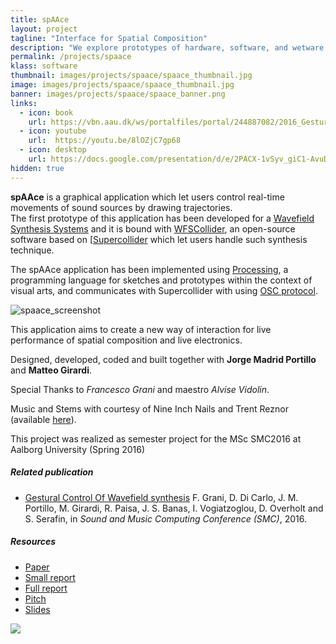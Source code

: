 ```yaml
---
title: spAAce
layout: project
tagline: "Interface for Spatial Composition"
description: "We explore prototypes of hardware, software, and wetware in the design of a practical water quality sensors."
permalink: /projects/spaace
klass: software
thumbnail: images/projects/spaace/spaace_thumbnail.jpg
image: images/projects/spaace/spaace_thumbnail.jpg
banner: images/projects/spaace/spaace_banner.png
links:
  - icon: book
    url: https://vbn.aau.dk/ws/portalfiles/portal/244887082/2016_Gestural_Control_Of_Wavefield_synthesis_SMC2016.pdf
  - icon: youtube
    url:  https://youtu.be/8lOZjC7gp68
  - icon: desktop
    url: https://docs.google.com/presentation/d/e/2PACX-1vSyv_giC1-AvuDeAkqQBkAylUDRwJO77NdJ9uhmEC_n5rcAYzxiNvG2CPKWgV0QB5ShjBO61YpGXXVe/pub?start=true&loop=true&delayms=3000
hidden: true
---
```


**spAAce** is a graphical application which let users control real-time movements of sound sources by drawing trajectories.<br>
The first prototype of this application has been developed for a [Wavefield Synthesis Systems](https://en.wikipedia.org/wiki/Wave_field_synthesis) and it is bound with [WFSCollider](https://sourceforge.net/projects/wfscollider/), an open-source software based on [[Supercollider](https://supercollider.github.io/) which let users handle such synthesis technique.

The spAAce application has been implemented using [Processing](https://processing.org/), a programming language for sketches and prototypes within the context of visual arts, and communicates with Supercollider with using [OSC protocol](https://en.wikipedia.org/wiki/Open_Sound_Control).

![spaace_screenshot]({{site.url}}/assets/spaace/spaace_pipeline.jpg)

This application aims to create a new way of interaction for live performance of spatial composition and live electronics.

Designed, developed, coded and built together with **Jorge Madrid Portillo** and **Matteo Girardi**.

Special Thanks to *Francesco Grani* and maestro *Alvise Vidolin*.

Music and Stems with courtesy of Nine Inch Nails and Trent Reznor (available [here](https://www.nin.wiki/Multitracks)).

This project was realized as semester project for the MSc SMC2016 at Aalborg University (Spring 2016)

##### Related publication

- [Gestural Control Of Wavefield synthesis](https://vbn.aau.dk/ws/portalfiles/portal/244887082/2016_Gestural_Control_Of_Wavefield_synthesis_SMC2016.pdf)
F. Grani, D. Di Carlo, J. M. Portillo, M. Girardi, R. Paisa, J. S. Banas,  I. Vogiatzoglou, D. Overholt and S. Serafin, in *Sound and Music Computing Conference (SMC)*, 2016.

##### Resources

- [Paper](https://vbn.aau.dk/ws/portalfiles/portal/244887082/2016_Gestural_Control_Of_Wavefield_synthesis_SMC2016.pdf)
- [Small report]({{site.url}}/assets/spaace/spaace_paper.pdf)
- [Full report]({{site.url}}/assets/spaace/spAACe_SMC8_Semester_Project_Report)
- [Pitch](https://youtu.be/8lOZjC7gp68)
- [Slides](https://docs.google.com/presentation/d/e/2PACX-1vSyv_giC1-AvuDeAkqQBkAylUDRwJO77NdJ9uhmEC_n5rcAYzxiNvG2CPKWgV0QB5ShjBO61YpGXXVe/pub?start=true&loop=true&delayms=3000)


<img src="{{site.url}}/assets/spaace/spaace_screenshot.jpg"/>
